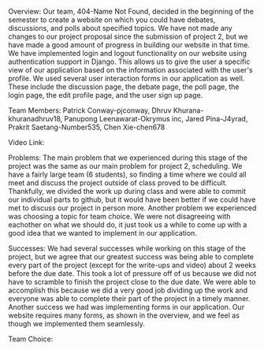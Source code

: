 Overview: 
Our team, 404-Name Not Found, decided in the beginning of the semester to create a website on which you could have debates, discussions, and polls about specified topics. We have not made any changes to our project proposal since the submission of project 2, but we have made a good amount of progress in building our website in that time. We have implemented login and logout functionality on our website using authentication support in Django. This allows us to give the user a specific view of our application based on the information associated with the user's profile. We used several user interaction forms in our application as well. These include the discussion page, the debate page, the poll page, the login page, the edit profile page, and the user sign up page. 


Team Members:
Patrick Conway-pjconway, Dhruv Khurana-khuranadhruv18, Panupong Leenawarat-Okrymus inc, Jared Pina-J4yrad, Prakrit Saetang-Number535, Chen Xie-chen678


Video Link:



Problems:
The main problem that we experienced during this stage of the project was the same as our main problem for project 2, scheduling. We have a fairly large team (6 students), so finding a time where we could all meet and discuss the project outside of class proved to be difficult. Thankfully, we divided the work up during class and were able to commit our individual parts to github, but it would have been better if we could have met to discuss our project in person more. Another problem we experienced was choosing a topic for team choice. We were not disagreeing with eachother on what we should do, it just took us a while to come up with a good idea that we wanted to implement in our application.


Successes:
We had several successes while working on this stage of the project, but we agree that our greatest success was being able to complete every part of the project (except for the write-ups and video) about 2 weeks before the due date. This took a lot of pressure off of us because we did not have to scramble to finish the project close to the due date. We were able to accomplish this because we did a very good job dividing up the work and everyone was able to complete their part of the project in a timely manner. Another success we had was implementing forms in our application. Our website requires many forms, as shown in the overview, and we feel as though we implemented them seamlessly.


Team Choice:
